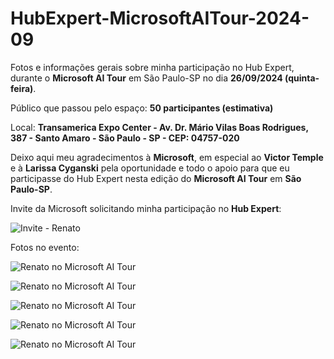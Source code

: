 # HubExpert-MicrosoftAITour-2024-09
Fotos e informações gerais sobre minha participação no Hub Expert, durante o **Microsoft AI Tour** em São Paulo-SP no dia **26/09/2024 (quinta-feira)**.



Público que passou pelo espaço: **50 participantes (estimativa)**

Local: **Transamerica Expo Center - Av. Dr. Mário Vilas Boas Rodrigues, 387 - Santo Amaro - São Paulo - SP - CEP: 04757-020**

Deixo aqui meu agradecimentos à **Microsoft**, em especial ao **Victor Temple** e à **Larissa Cyganski** pela oportunidade e todo o apoio para que eu participasse do Hub Expert nesta edição do **Microsoft AI Tour** em **São Paulo-SP**.

Invite da Microsoft solicitando minha participação no **Hub Expert**:

![Invite - Renato](img/email-invite-ai-tour-2024-09.png)

Fotos no evento:

![Renato no Microsoft AI Tour](img/a-05.jpg)

![Renato no Microsoft AI Tour](img/a-04.jpg)

![Renato no Microsoft AI Tour](img/a-01.jpg)

![Renato no Microsoft AI Tour](img/a-02.jpg)

![Renato no Microsoft AI Tour](img/a-03.jpg)